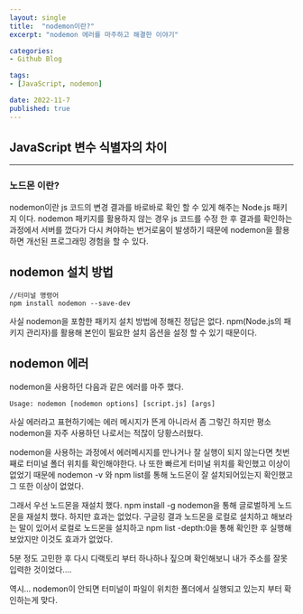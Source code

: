 ```yaml
---
layout: single
title:  "nodemon이란?"
excerpt: "nodemon 에러를 마주하고 해결한 이야기"

categories:
- Github Blog

tags:
- [JavaScript, nodemon]

date: 2022-11-7
published: true
---
```


## JavaScript 변수 식별자의 차이
---

### 노드몬 이란?
nodemon이란 js 코드의 변경 결과를 바로바로 확인 할 수 있게 해주는 Node.js 패키지 이다. nodemon 패키지를 활용하지 않는 경우 js 코드를 수정 한 후 결과를 확인하는 과정에서 서버를 껐다가 다시 켜야하는 번거로움이 발생하기 때문에 nodemon을 활용하면 개선된 프로그래밍 경험을 할 수 있다.


## nodemon 설치 방법

```
//터미널 명령어
npm install nodemon --save-dev
```

사실 nodemon을 포함한 패키지 설치 방법에 정해진 정답은 없다. npm(Node.js의 패키지 관리자)를 활용해 본인이 필요한 설치 옵션을 설정 할 수 있기 때문이다.


## nodemon 에러

nodemon을 사용하던 다음과 같은 에러를 마주 했다.
```
Usage: nodemon [nodemon options] [script.js] [args]
```

사실 에러라고 표현하기에는 에러 메시지가 뜬게 아니라서 좀 그렇긴 하지만 평소 nodemon을 자주 사용하던 나로서는 적잖이 당황스러웠다.

nodemon을 사용하는 과정에서 에러메시지를 만나거나 잘 실행이 되지 않는다면 첫번째로 터미널 폴더 위치를 확인해야한다. 나 또한 빠르게 터미널 위치를 확인했고 이상이 없었기 때문에 nodemon -v 와 npm list를 통해 노드몬이 잘 설치되어있는지 확인했고 그 또한 이상이 없었다.

그래서 우선 노드몬을 재설치 했다. npm install -g nodemon을 통해 글로벌하게 노드몬을 재설치 했다. 하지만 효과는 없었다.
구글링 결과 노드몬을 로컬로 설치하고 해보라는 말이 있어서 로컬로 노드몬을 설치하고 npm list -depth:0을 통해 확인한 후 실행해 보았지만 이것도 효과가 없었다.

5분 정도 고민한 후 다시 디랙토리 부터 하나하나 짚으며 확인해보니 내가 주소를 잘못 입력한 것이었다....

역시... nodemon이 안되면 터미널이 파일이 위치한 폴더에서 실행되고 있는지 부터 확인하는게 맞다.

